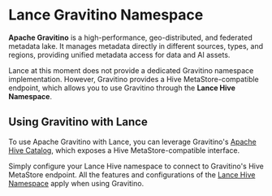 # Lance Gravitino Namespace

**Apache Gravitino** is a high-performance, geo-distributed, and federated metadata lake. 
It manages metadata directly in different sources, types, and regions, providing unified metadata access for data and AI assets.

Lance at this moment does not provide a dedicated Gravitino namespace implementation. 
However, Gravitino provides a Hive MetaStore-compatible endpoint, 
which allows you to use Gravitino through the **Lance Hive Namespace**.

## Using Gravitino with Lance

To use Apache Gravitino with Lance, you can leverage Gravitino's [Apache Hive Catalog](https://gravitino.apache.org/docs/latest/apache-hive-catalog), 
which exposes a Hive MetaStore-compatible interface.

Simply configure your Lance Hive namespace to connect to Gravitino's Hive MetaStore endpoint. 
All the features and configurations of the [Lance Hive Namespace](hive.md) apply when using Gravitino.
